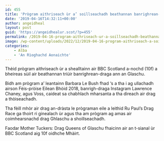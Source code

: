 ```yaml
---
id: 455
title: 'Prògram aithriseach ùr a’ soillseachadh beathannan banrighrean-draga Ghlaschu'
date: '2019-04-16T14:32:11+00:00'
author: angeidheal
layout: post
guid: 'https://angeidhealur.scot/?p=455'
permalink: /2019-04-16-program-aithriseach-ur-a-soillseachadh-beathannan-banrighrean-draga-ghlaschu/
image: /wp-content/uploads/2022/12/2019-04-16-program-aithriseach-a-soillseachadh-beathannan-banrighrean-draga-ghlaschu.webp
categories:
    - Alba
    - 'An Rìoghachd Aonaichte'
---
```


Thèid prògram aithriseach ùr a shealltainn air BBC Scotland a-nochd (10f) a bheireas sùil air beathannan triùir banrighrean-draga ann an Glaschu.

Bidh am prògram a’ leantainn Barbara Le Bush fhad ‘s a tha i ag ullachadh airson Fèis-pròise Eilean Bhòid 2018, banrigh-draga Instagram Lawrence Chaney, agus Voss, caideat sa chabhlach mharsanta a tha dìreach air drag a thòiseachadh.

Tha fèill mhòr air drag an-dràsta le prògraman eile a leithid Ru Paul’s Drag Race ga thoirt ri ginealach ùr agus tha am prògram ag amas air coimhearsnachd drag Ghlaschu a shoillseachadh.

Faodar Mother Tuckers: Drag Queens of Glaschu fhaicinn air an t-sianal ùr BBC Scotland aig 10f oidhche Mhàirt.
